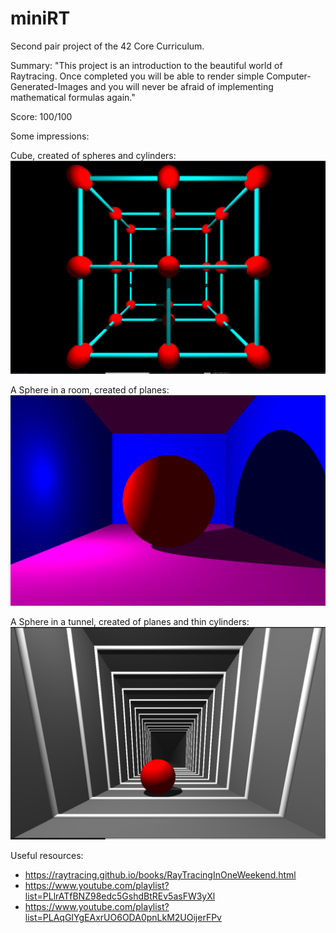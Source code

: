 # miniRT

Second pair project of the 42 Core Curriculum.

Summary: 
"This project is an introduction to the beautiful world of Raytracing.
Once completed you will be able to render simple Computer-Generated-Images and you
will never be afraid of implementing mathematical formulas again."

Score: 100/100

Some impressions:

Cube, created of spheres and cylinders:
![screenshot](images/cube.png)

A Sphere in a room, created of planes:
![screenshot](images/ball_in_room.png)

A Sphere in a tunnel, created of planes and thin cylinders:
![screenshot](images/tunnel.png)


Useful resources:
- https://raytracing.github.io/books/RayTracingInOneWeekend.html
- https://www.youtube.com/playlist?list=PLlrATfBNZ98edc5GshdBtREv5asFW3yXl
- https://www.youtube.com/playlist?list=PLAqGIYgEAxrUO6ODA0pnLkM2UOijerFPv
